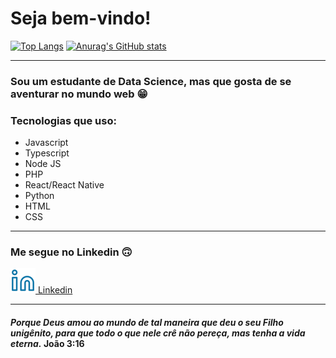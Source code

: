 #  Seja bem-vindo!

[![Top Langs](https://github-readme-stats.vercel.app/api/top-langs/?username=Messiviski&layout=compact&exclude_repo=Analise-de-Dados-ENEM,PesqOperacionalTrab,Projeto-2-Datascience,desafio-moovery&count_private=true&theme=tokyonight)](https://github.com/anuraghazra/github-readme-stats)
[![Anurag's GitHub stats](https://github-readme-stats.vercel.app/api?username=Messiviski&count_private=true&show_icons=true&theme=tokyonight)](https://github.com/anuraghazra/github-readme-stats)

---

### Sou um estudante de Data Science, mas que gosta de se aventurar no mundo web :grin:

### Tecnologias que uso:
- Javascript
- Typescript
- Node JS
- PHP
- React/React Native
- Python
- HTML
- CSS

---

### Me segue no Linkedin :upside_down_face:

<a href="https://www.linkedin.com/in/messiasolimpioo/">
  <img src="linkedin.svg"/>
  Linkedin
</a>

---

#### _Porque Deus amou ao mundo de tal maneira que deu o seu Filho unigênito, para que todo o que nele crê não pereça, mas tenha a vida eterna._ João 3:16

